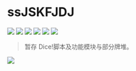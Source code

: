 # ssJSKFJDJ

![](https://img.shields.io/badge/License-MIT-black)
![](https://img.shields.io/badge/Lua%20script-1-blue)
![](https://img.shields.io/badge/Lua%20mod-0-red)
![](https://img.shields.io/badge/PublicDeck-0-red)
![](https://img.shields.io/badge/Lua%20Module-0-red)
[![](https://img.shields.io/badge/Docs-pass-green)](https://cypress0522.github.io/ssJSKFJDJ)
> 暂存 Dice!脚本及功能模块与部分牌堆。

<img src="https://ghchart.rshah.org/cypress0522" />
